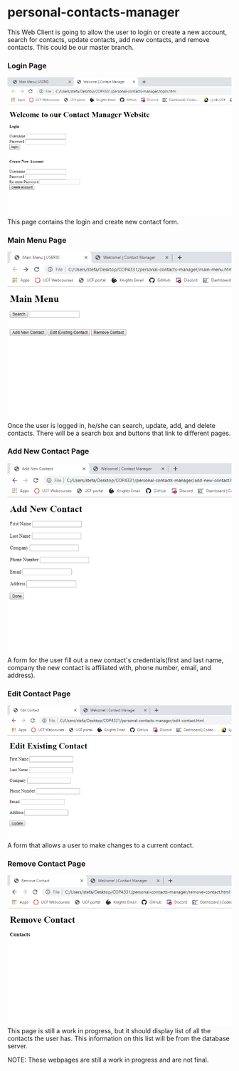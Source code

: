 # personal-contacts-manager
This Web Client is going to allow the user to login or create a new account, search for contacts, update contacts, add new contacts, and remove contacts. This could be our master branch.

### Login Page
![](login-page.png)
This page contains the login and create new contact form.

### Main Menu Page
![](main-menu.png)
Once the user is logged in, he/she can search, update, add, and delete contacts. There will be a search box and buttons that link to different pages.

### Add New Contact Page
![](add-new-contact.png)
A form for the user fill out a new contact's credentials(first and last name, company the new contact is affiliated with, phone number, email, and address).

### Edit Contact Page
![](edit-contact.png)
A form that allows a user to make changes to a current contact.

### Remove Contact Page
![](remove-contact.png)
This page is still a work in progress, but it should display list of all the contacts the user has. This information on this list will be from the database server.


NOTE: These webpages are still a work in progress and are not final.
